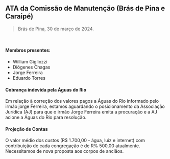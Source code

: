 ## ATA da Comissão de Manutenção (Brás de Pina e Caraipé)

> Brás de Pina, 30 de março de 2024.

<br>

#### Membros presentes:
- William Gigliozzi
- Diógenes Chagas
- Jorge Ferreira
- Eduardo Torres

#### Cobrança indevida pela Águas do Rio
Em relação à correção dos valores pagos a Águas do Rio informado pelo irmão jorge Ferreira, estamos aguardando o posicionamento da Associação Jurídica (AJ) para que o irmão Jorge Ferreira emita a procuração e a AJ acione a Águas do Rio para resolução.

#### Projeção de Contas
O valor médio dos custos (R$ 1.700,00 - água, luiz e internet) com contribuição de cada congregação é de R% 500,00 atualmente. Necessitamos de nova proposta aos corpos de anciãos.

